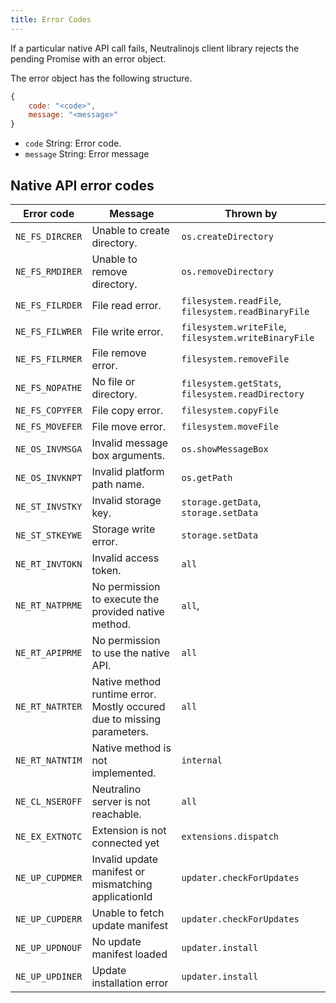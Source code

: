 ```yaml
---
title: Error Codes
---
```


If a particular native API call fails, Neutralinojs client library rejects the pending Promise with an error object.

The error object has the following structure.

```js
{
    code: "<code>",
    message: "<message>"
}
```

- `code` String: Error code.
- `message` String: Error message

## Native API error codes

| Error code                    | Message                                             | Thrown by
| --------------------------- | ------------------------------------------------------- | --------
| `NE_FS_DIRCRER`| Unable to create directory.        | `os.createDirectory`
| `NE_FS_RMDIRER`| Unable to remove directory.        | `os.removeDirectory`
| `NE_FS_FILRDER`| File read error.        | `filesystem.readFile`, `filesystem.readBinaryFile`
| `NE_FS_FILWRER`| File write error.        | `filesystem.writeFile`, `filesystem.writeBinaryFile`
| `NE_FS_FILRMER`| File remove error.        | `filesystem.removeFile`
| `NE_FS_NOPATHE`| No file or directory.        | `filesystem.getStats`, `filesystem.readDirectory`
| `NE_FS_COPYFER`| File copy error.        | `filesystem.copyFile`
| `NE_FS_MOVEFER`| File move error.        | `filesystem.moveFile`
| `NE_OS_INVMSGA`| Invalid message box arguments.        | `os.showMessageBox`
| `NE_OS_INVKNPT`| Invalid platform path name.        | `os.getPath`
| `NE_ST_INVSTKY`| Invalid storage key.        | `storage.getData`, `storage.setData`
| `NE_ST_STKEYWE`| Storage write error.        | `storage.setData`
| `NE_RT_INVTOKN`| Invalid access token.        | `all`
| `NE_RT_NATPRME`| No permission to execute the provided native method.        | `all`,
| `NE_RT_APIPRME`| No permission to use the native API.        | `all`
| `NE_RT_NATRTER`| Native method runtime error. Mostly occured due to missing parameters.    | `all`
| `NE_RT_NATNTIM`| Native method is not implemented.        | `internal`
| `NE_CL_NSEROFF`| Neutralino server is not reachable. | `all`
| `NE_EX_EXTNOTC`| Extension is not connected yet | `extensions.dispatch`
| `NE_UP_CUPDMER`| Invalid update manifest or mismatching applicationId | `updater.checkForUpdates`
| `NE_UP_CUPDERR`| Unable to fetch update manifest | `updater.checkForUpdates`
| `NE_UP_UPDNOUF`| No update manifest loaded | `updater.install`
| `NE_UP_UPDINER`| Update installation error | `updater.install`
